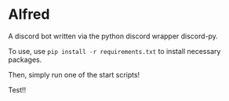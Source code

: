 # Alfred
A discord bot written via the python discord wrapper discord-py.

To use, use `pip install -r requirements.txt` to install necessary packages.

Then, simply run one of the start scripts!

Test!!
